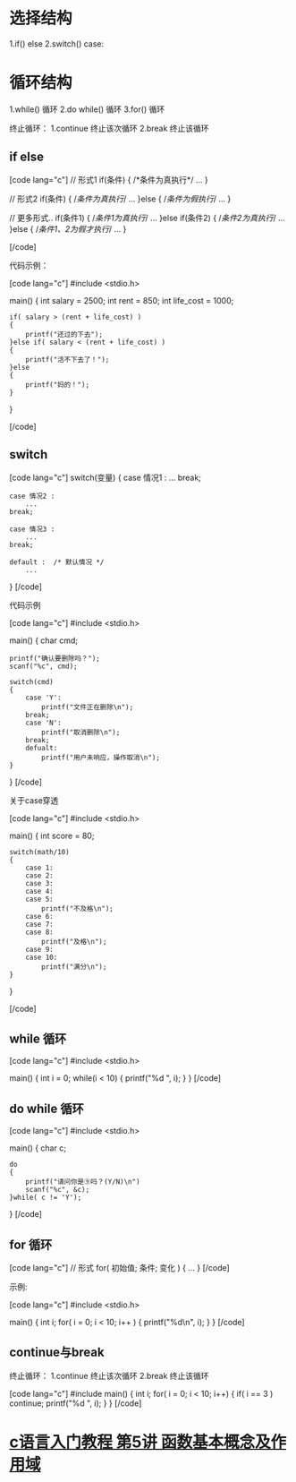 <h1>选择结构</h1>

1.if() else
2.switch() case:

<h1>循环结构</h1>

1.while() 循环
2.do while() 循环
3.for() 循环

终止循环：
1.continue 终止该次循环
2.break 终止该循环
<h2>if else</h2>
[code lang="c"]
// 形式1
if(条件)
{ /*条件为真执行*/
    ...
}

// 形式2
if(条件)
{ /*条件为真执行*/
    ...
}else
{ /*条件为假执行*/
    ...
}

// 更多形式..
if(条件1)
{ /*条件1为真执行*/
    ...
}else if(条件2)
{ /*条件2为真执行*/
    ...
}else
{ /*条件1、2为假才执行*/
    ...
}

[/code]

代码示例：

[code lang="c"]
#include <stdio.h>

main()
{
    int salary = 2500;
    int rent = 850;
    int life_cost = 1000;

    if( salary > (rent + life_cost) )
    {
        printf("还过的下去");
    }else if( salary < (rent + life_cost) )
    {
        printf("活不下去了！");
    }else
    {
        printf("妈的！");
    }
}

[/code]

<h2>switch</h2>

[code lang="c"]
switch(变量)
{
    case 情况1 :
        ...
    break;

    case 情况2 :
        ...
    break;

    case 情况3 :
        ...
    break;

    default :  /* 默认情况 */
        ...
}
[/code]

代码示例

[code lang="c"]
#include <stdio.h>

main()
{
    char cmd;

    printf("确认要删除吗？");
    scanf("%c", cmd);

    switch(cmd)
    {
        case 'Y':
            printf("文件正在删除\n");
        break;
        case 'N':
            printf("取消删除\n");
        break;
        defualt:
            printf("用户未响应，操作取消\n");
    }
}
[/code]

关于case穿透

[code lang="c"]
#include <stdio.h>

main()
{
    int score = 80;

    switch(math/10)
    {
        case 1:
        case 2:
        case 3:
        case 4:
        case 5:
            printf("不及格\n");
        case 6:
        case 7:
        case 8:
            printf("及格\n");
        case 9:
        case 10:
            printf("满分\n");
    }
}

[/code]

<h2>while 循环</h2>

[code lang="c"]
#include <stdio.h>

main()
{
    int i = 0;
    while(i < 10)
    {
        printf("%d ", i);
    }
}
[/code]

<h2>do while 循环</h2>

[code lang="c"]
#include <stdio.h>

main()
{
    char c;

    do
    {
        printf("请问你是⑨吗？(Y/N)\n")
        scanf("%c", &c);
    }while( c != 'Y');

}
[/code]

<h2>for 循环</h2>

[code lang="c"]
// 形式
for( 初始值; 条件; 变化 )
{
    ...
}
[/code]

示例:

[code lang="c"]
#include <stdio.h>

main()
{
    int i;
    for( i = 0; i < 10; i++ )
    {
        printf("%d\n", i);
    }
}
[/code]

<h2>continue与break</h2>

终止循环：
1.continue 终止该次循环
2.break 终止该循环

[code lang="c"]
#include
main()
{
    int i;
    for( i = 0; i < 10; i++)
    {
        if( i == 3 )
            continue;
        printf("%d ", i);
    }
}
[/code]

<h1><a title="链向 c语言入门教程 第5讲 函数基本概念及作用域 的固定链接" href="http://www.lellansin.com/?p=86" rel="bookmark">c语言入门教程 第5讲 函数基本概念及作用域</a></h1>